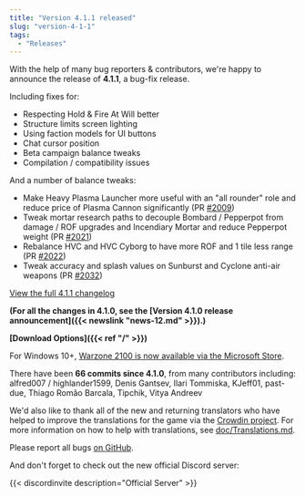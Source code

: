 ```yaml
---
title: "Version 4.1.1 released"
slug: "version-4-1-1"
tags:
  - "Releases"
---
```


With the help of many bug reporters & contributors, we're happy to announce the release of **4.1.1**, a bug-fix release.

Including fixes for:
- Respecting Hold & Fire At Will better
- Structure limits screen lighting
- Using faction models for UI buttons
- Chat cursor position
- Beta campaign balance tweaks
- Compilation / compatibility issues

And a number of balance tweaks:
- Make Heavy Plasma Launcher more useful with an "all rounder" role and reduce price of Plasma Cannon significantly (PR [#2009](https://github.com/Warzone2100/warzone2100/pull/2009))
- Tweak mortar research paths to decouple Bombard / Pepperpot from damage / ROF upgrades and Incendiary Mortar and reduce Pepperpot weight (PR [#2021](https://github.com/Warzone2100/warzone2100/pull/2021))
- Rebalance HVC and HVC Cyborg to have more ROF and 1 tile less range (PR [#2022](https://github.com/Warzone2100/warzone2100/pull/2022))
- Tweak accuracy and splash values on Sunburst and Cyclone anti-air weapons (PR [#2032](https://github.com/Warzone2100/warzone2100/pull/2032))

[View the full 4.1.1 changelog](https://github.com/Warzone2100/warzone2100/raw/4.1.1/ChangeLog)

**(For all the changes in 4.1.0, see the [Version 4.1.0 release announcement]({{< newslink "news-12.md" >}}).)**

**[Download Options]({{< ref "/" >}})**

For Windows 10+, [Warzone 2100 is now available via the Microsoft Store](https://www.microsoft.com/store/apps/9MW0Z4MPCS8C).

There have been **66 commits since 4.1.0**, from many contributors including: alfred007 / highlander1599, Denis Gantsev, Ilari Tommiska, KJeff01, past-due, Thiago Romão Barcala, Tipchik, Vitya Andreev

We'd also like to thank all of the new and returning translators who have helped to improve the translations for the game via the [Crowdin project](https://crowdin.com/project/warzone2100). For more information on how to help with translations, see [doc/Translations.md](https://github.com/Warzone2100/warzone2100/blob/master/doc/Translations.md#how-do-i-help-translate).

Please report all bugs [on GitHub](https://github.com/Warzone2100/warzone2100/issues).

And don't forget to check out the new official Discord server:

{{< discordinvite description="Official Server" >}}
